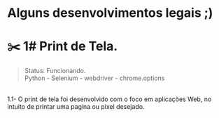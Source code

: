 # Alguns desenvolvimentos legais ;)

<h1>  ✂️ 1# Print de Tela. </h1>

> Status: Funcionando. <br>
> Python - Selenium - webdriver - chrome.options 
<br>
1.1- O print de tela foi desenvolvido com o foco em aplicações Web, no intuito de printar uma pagina ou pixel desejado. <br>




